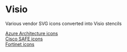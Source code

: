 # Visio

Various vendor SVG icons converted into Visio stencils

[Azure Architecture icons](https://learn.microsoft.com/en-us/azure/architecture/icons/)<br />
[Cisco SAFE icons](https://www.cisco.com/c/en/us/solutions/collateral/enterprise/design-zone-security/safe-icon-library.html)<br />
[Fortinet icons](https://icons.fortinet.com/)
